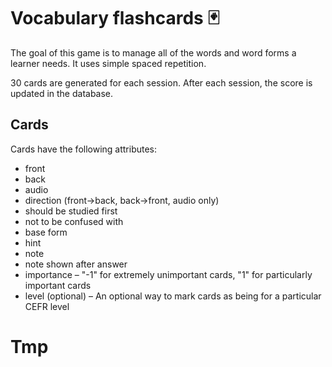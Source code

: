 # Vocabulary flashcards 🃏

The goal of this game is to manage all of the words and word forms a learner needs. It uses simple spaced repetition.

30 cards are generated for each session. After each session, the score is updated in the database.











## Cards

Cards have the following attributes:

* front
* back
* audio
* direction (front->back, back->front, audio only)
* should be studied first
* not to be confused with
* base form
* hint
* note
* note shown after answer
* importance – "-1" for extremely unimportant cards, "1" for particularly important cards
* level (optional) – An optional way to mark cards as being for a particular CEFR level



# Tmp































